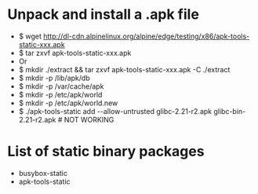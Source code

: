 Unpack and install a .apk file
=====
* $ wget http://dl-cdn.alpinelinux.org/alpine/edge/testing/x86/apk-tools-static-xxx.apk
* $ tar zxvf apk-tools-static-xxx.apk
* Or
* $ mkdir ./extract && tar zxvf apk-tools-static-xxx.apk -C ./extract
* $ mkdir -p /lib/apk/db
* $ mkdir -p /var/cache/apk
* $ mkdir -p /etc/apk/world
* $ mkdir -p /etc/apk/world.new
* $ ./apk-tools-static add --allow-untrusted glibc-2.21-r2.apk glibc-bin-2.21-r2.apk # NOT WORKING

List of static binary packages
======
* busybox-static
* apk-tools-static

